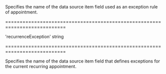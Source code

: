 <!--**
/*-------------------------------------------
    Auto-generated file. Do not modify.
-------------------------------------------

**-->
<!--d-->Specifies the name of the data source item field used as an exception rule of appointment.<!--/d-->
===========================================================================
<!--default-->'recurrenceException'<!--/default-->
<!--type-->string<!--/type-->
===========================================================================

<!--shortDescription-->
Specifies the name of the data source item field that defines exceptions for the current recurring appointment.
<!--/shortDescription-->

<!--fullDescription-->

<!--/fullDescription-->